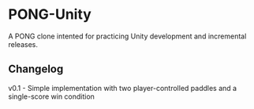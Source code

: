 # PONG-Unity
A PONG clone intented for practicing Unity development and incremental releases.

## Changelog
v0.1 - Simple implementation with two player-controlled paddles and a single-score win condition
